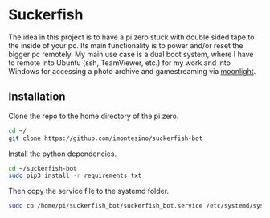 # Suckerfish

The idea in this project is to have a pi zero stuck with double sided tape to the inside of your pc.
Its main functionality is to power and/or reset the bigger pc remotely.
My main use case is a dual boot system, where I have to remote into Ubuntu (ssh, TeamViewer, etc.)
for my work and into Windows for accessing a photo archive and gamestreaming via
[moonlight](https://moonlight-stream.org/).

<!-- TODO: Add Hardware instructions section -->

## Installation

Clone the repo to the home directory of the pi zero.

```bash
cd ~/
git clone https://github.com/imontesino/suckerfish-bot
```

Install the python dependencies.

```bash
cd ~/suckerfish-bot
sudo pip3 install -r requirements.txt
```

Then copy the service file to the systemd folder.

```bash
sudo cp /home/pi/suckerfish_bot/suckerfish_bot.service /etc/systemd/system/
```
